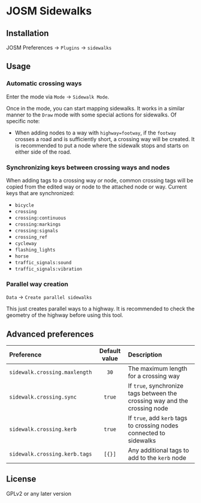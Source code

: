 # JOSM Sidewalks
## Installation
JOSM Preferences → `Plugins` → `sidewalks`

## Usage
### Automatic crossing ways
Enter the mode via `Mode` → `Sidewalk Mode`.

Once in the mode, you can start mapping sidewalks. It works in a similar manner
to the `Draw` mode with some special actions for sidewalks. Of specific note:
* When adding nodes to a way with `highway=footway`, if the `footway` crosses
  a road and is sufficiently short, a crossing way will be created. It is
  recommended to put a node where the sidewalk stops and starts on either side
  of the road.

### Synchronizing keys between crossing ways and nodes
When adding tags to a crossing way _or_ node, common crossing tags will be
copied from the edited way or node to the attached node or way. Current keys
that are synchronized:
* `bicycle`
* `crossing`
* `crossing:continuous`
* `crossing:markings`
* `crossing:signals`
* `crossing_ref`
* `cycleway`
* `flashing_lights`
* `horse`
* `traffic_signals:sound`
* `traffic_signals:vibration`
### Parallel way creation
`Data` → `Create parallel sidewalks`

This just creates parallel ways to a highway. It is recommended to check the
geometry of the highway before using this tool.

## Advanced preferences
| Preference                    | Default value | Description                                                                |
|:------------------------------|:-------------:|:---------------------------------------------------------------------------|
| `sidewalk.crossing.maxlength` |     `30`      | The maximum length for a crossing way                                      |
| `sidewalk.crossing.sync`      |    `true`     | If `true`, synchronize tags between the crossing way and the crossing node |
| `sidewalk.crossing.kerb`      |    `true`     | If `true`, add `kerb` tags to crossing nodes connected to sidewalks        |
| `sidewalk.crossing.kerb.tags` |    `[{}]`     | Any additional tags to add to the `kerb` node                              |

## License
GPLv2 or any later version
